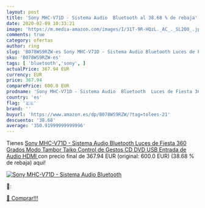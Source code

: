 ```yaml
---
layout: post
title: 'Sony MHC-V71D - Sistema Audio  Bluetooth al 38.68 % de rebaja'
date: 2020-02-09 10:33:21
image: 'https://m.media-amazon.com/images/I/31T-9R-HQzL._AC_._SL200_.jpg'
comments: true
category: ofertas
author: ring
slug: 'B078WS9RZW-es Sony MHC-V71D - Sistema Audio Bluetooth Luces de Fiesta...'
sku: 'B078WS9RZW-es'
tags: [ 'bluetooth','sony', ]
actualPrice: 367.94 EUR
currency: EUR
price: 367.94
comparePrice: 600.0 EUR
prodname: 'Sony MHC-V71D - Sistema Audio  Bluetooth  Luces de Fiesta 360 Grados  Modo Tambor Taiko  Control de Gestos  CD  DVD  USB  Entrada de Audio  HDMI '
country: 'es'
flag: '🇪🇸'
brand: ''
buyurl: 'https://www.amazon.es/dp/B078WS9RZW/?tag=tolees-21'
descuento: '38.68'
average: '350.91999999999996'
---
```


Tienes [Sony MHC-V71D - Sistema Audio  Bluetooth  Luces de Fiesta 360 Grados  Modo Tambor Taiko  Control de Gestos  CD  DVD  USB  Entrada de Audio  HDMI ](https://www.amazon.es/dp/B078WS9RZW/?tag=tolees-21) con precio final de  367.94 EUR (original: 600.0 EUR) (38.68 %  de rebaja) aqui!

[![Sony MHC-V71D - Sistema Audio  Bluetooth](https://m.media-amazon.com/images/I/31T-9R-HQzL._AC_._SL200_.jpg)](https://www.amazon.es/dp/B078WS9RZW/?tag=tolees-21)

🔎:


[🛒 Comprar!!!](https://www.amazon.es/dp/B078WS9RZW/?tag=tolees-21)

